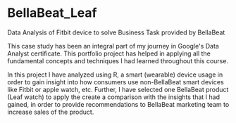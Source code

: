 # BellaBeat_Leaf
Data Analysis of Fitbit device to solve Business Task provided by BellaBeat

This case study has been an integral part of my journey in Google's Data Analyst certificate. This portfolio project has helped in applying all the fundamental concepts and techniques I had learned throughout this course.

In this project I have analyzed using R, a smart (wearable) device usage in order to gain insight into how consumers use non-BellaBeat smart devices like Fitbit or apple watch, etc. Further, I have selected one BellaBeat product (Leaf watch) to apply the create a comparison with the insights that I had gained, in order to provide recommendations to BellaBeat marketing team to increase sales of the product.
